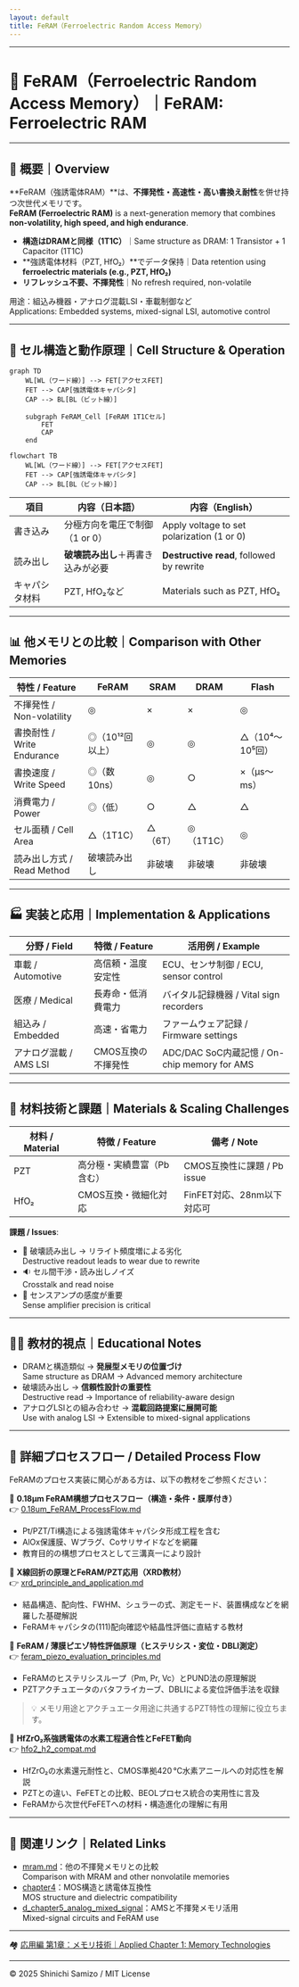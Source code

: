 ```yaml
---
layout: default
title: FeRAM（Ferroelectric Random Access Memory）
---
```


---

# 🔋 FeRAM（Ferroelectric Random Access Memory）｜FeRAM: Ferroelectric RAM

---

## 📘 概要｜Overview

**FeRAM（強誘電体RAM）**は、**不揮発性・高速性・高い書換え耐性**を併せ持つ次世代メモリです。  
**FeRAM (Ferroelectric RAM)** is a next-generation memory that combines **non-volatility, high speed, and high endurance**.

- **構造はDRAMと同様（1T1C）**｜Same structure as DRAM: 1 Transistor + 1 Capacitor (1T1C)
- **強誘電体材料（PZT, HfO₂）**でデータ保持｜Data retention using **ferroelectric materials (e.g., PZT, HfO₂)**
- **リフレッシュ不要、不揮発性**｜No refresh required, non-volatile

用途：組込み機器・アナログ混載LSI・車載制御など  
Applications: Embedded systems, mixed-signal LSI, automotive control

---

## 🔧 セル構造と動作原理｜Cell Structure & Operation

```mermaid
graph TD
    WL[WL（ワード線）] --> FET[アクセスFET]
    FET --> CAP[強誘電体キャパシタ]
    CAP --> BL[BL（ビット線）]

    subgraph FeRAM_Cell [FeRAM 1T1Cセル]
        FET
        CAP
    end
```
```mermaid
flowchart TB
    WL[WL（ワード線）] --> FET[アクセスFET]
    FET --> CAP[強誘電体キャパシタ]
    CAP --> BL[BL（ビット線）]
```


| 項目 | 内容（日本語） | 内容（English） |
|------|----------------|-----------------|
| 書き込み | 分極方向を電圧で制御（1 or 0） | Apply voltage to set polarization (1 or 0) |
| 読み出し | **破壊読み出し**＋再書き込みが必要 | **Destructive read**, followed by rewrite |
| キャパシタ材料 | PZT, HfO₂など | Materials such as PZT, HfO₂ |

---

## 📊 他メモリとの比較｜Comparison with Other Memories

| 特性 / Feature | FeRAM | SRAM | DRAM | Flash |
|----------------|-------|------|------|--------|
| 不揮発性 / Non-volatility | ◎ | × | × | ◎ |
| 書換耐性 / Write Endurance | ◎（10¹²回以上） | ◎ | ◎ | △（10⁴〜10⁵回） |
| 書換速度 / Write Speed | ◎（数10ns） | ◎ | ○ | ×（µs〜ms） |
| 消費電力 / Power | ◎（低） | ○ | △ | △ |
| セル面積 / Cell Area | △（1T1C） | △（6T） | ◎（1T1C） | ◎ |
| 読み出し方式 / Read Method | 破壊読み出し | 非破壊 | 非破壊 | 非破壊 |

---

## 🏭 実装と応用｜Implementation & Applications

| 分野 / Field | 特徴 / Feature | 活用例 / Example |
|-------------|----------------|------------------|
| 車載 / Automotive | 高信頼・温度安定性 | ECU、センサ制御 / ECU, sensor control |
| 医療 / Medical | 長寿命・低消費電力 | バイタル記録機器 / Vital sign recorders |
| 組込み / Embedded | 高速・省電力 | ファームウェア記録 / Firmware settings |
| アナログ混載 / AMS LSI | CMOS互換の不揮発性 | ADC/DAC SoC内蔵記憶 / On-chip memory for AMS |

---

## 🧪 材料技術と課題｜Materials & Scaling Challenges

| 材料 / Material | 特徴 / Feature | 備考 / Note |
|----------------|----------------|-------------|
| PZT | 高分極・実績豊富（Pb含む） | CMOS互換性に課題 / Pb issue |
| HfO₂ | CMOS互換・微細化対応 | FinFET対応、28nm以下対応可 |

**課題 / Issues**:

- 🔄 破壊読み出し → リライト頻度増による劣化  
  Destructive readout leads to wear due to rewrite
- 🔉 セル間干渉・読み出しノイズ  
  Crosstalk and read noise
- 🎯 センスアンプの感度が重要  
  Sense amplifier precision is critical

---

## 🧑‍🏫 教材的視点｜Educational Notes

- DRAMと構造類似 → **発展型メモリの位置づけ**  
  Same structure as DRAM → Advanced memory architecture
- 破壊読み出し → **信頼性設計の重要性**  
  Destructive read → Importance of reliability-aware design
- アナログLSIとの組み合わせ → **混載回路提案に展開可能**  
  Use with analog LSI → Extensible to mixed-signal applications

---

## 🔗 詳細プロセスフロー / Detailed Process Flow

FeRAMのプロセス実装に関心がある方は、以下の教材をご参照ください：

📘 **0.18μm FeRAM構想プロセスフロー（構造・条件・膜厚付き）**  
👉 [0.18um_FeRAM_ProcessFlow.md](./doc_FeRAM/0.18um_FeRAM_ProcessFlow.md)

- Pt/PZT/Ti構造による強誘電体キャパシタ形成工程を含む  
- AlOx保護膜、Wプラグ、Coサリサイドなどを網羅  
- 教育目的の構想プロセスとして三溝真一により設計

📘 **X線回折の原理とFeRAM/PZT応用（XRD教材）**  
👉 [xrd_principle_and_application.md](./doc_FeRAM/xrd_principle_and_application.md)

- 結晶構造、配向性、FWHM、シュラーの式、測定モード、装置構成などを網羅した基礎解説  
- FeRAMキャパシタの(111)配向確認や結晶性評価に直結する教材

📘 **FeRAM / 薄膜ピエゾ特性評価原理（ヒステリシス・変位・DBLI測定）**  
👉 [feram_piezo_evaluation_principles.md](./doc_FeRAM/feram_piezo_evaluation_principles.md)

- FeRAMのヒステリシスループ（Pm, Pr, Vc）とPUND法の原理解説  
- PZTアクチュエータのバタフライカーブ、DBLIによる変位評価手法を収録  

> 💡 メモリ用途とアクチュエータ用途に共通するPZT特性の理解に役立ちます。

📘 **HfZrO₂系強誘電体の水素工程適合性とFeFET動向**  
👉 [hfo2_h2_compat.md](./doc_FeRAM/hfo2_h2_compat.md)

- HfZrO₂の水素還元耐性と、CMOS準拠420 °C水素アニールへの対応性を解説  
- PZTとの違い、FeFETとの比較、BEOLプロセス統合の実用性に言及  
- FeRAMから次世代FeFETへの材料・構造進化の理解に有用
  
---

## 🔗 関連リンク｜Related Links

- [mram.md](./mram.md)：他の不揮発メモリとの比較  
  Comparison with MRAM and other nonvolatile memories
- [chapter4](../chapter4_mos_characteristics/)：MOS構造と誘電体互換性  
  MOS structure and dielectric compatibility
- [d_chapter5_analog_mixed_signal](../d_chapter5_analog_mixed_signal/)：AMSと不揮発メモリ活用  
  Mixed-signal circuits and FeRAM use

---

🏘 [応用編 第1章：メモリ技術｜Applied Chapter 1: Memory Technologies](../d_chapter1_memory_technologies/README.md)

---

© 2025 Shinichi Samizo / MIT License
